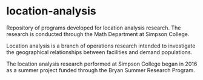 # location-analysis
Repository of programs developed for location analysis research. The research is conducted through the Math Department at Simpson College.

Location analysis is a branch of operations research intended to investigate the geographical relationships between facilities and demand populations.

The location analysis research performed at Simpson College began in 2016 as a summer project funded through the Bryan Summer Research Program.
